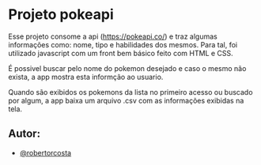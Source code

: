 # Projeto pokeapi

Esse projeto consome a api (https://pokeapi.co/) e traz algumas informações como: nome, tipo e habilidades dos mesmos.
Para tal, foi utilizado javascript com um front bem básico feito com HTML e CSS.

É possivel buscar pelo nome do pokemon desejado e caso o mesmo não exista, a app mostra esta informção ao usuario.

Quando são exibidos os pokemons da lista no primeiro acesso ou buscado por algum, a app baixa um arquivo .csv com as informações exibidas na tela.


## Autor:

- [@robertorcosta](https://www.github.com/robertorcosta)
